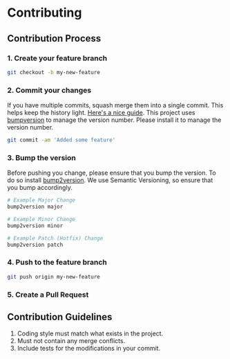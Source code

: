 # Contributing

## Contribution Process

### 1. Create your feature branch

```bash
git checkout -b my-new-feature
```

### 2. Commit your changes

If you have multiple commits, squash merge them into a single commit. This helps keep the history light. [Here's a nice guide](https://www.devroom.io/2011/07/05/git-squash-your-latests-commits-into-one/). This project uses [bumpversion](https://github.com/peritus/bumpversion) to manage the version number. Please install it to manage the version number.

```bash
git commit -am 'Added some feature'
```

### 3. Bump the version

Before pushing you change, please ensure that you bump the version. To do so install [bump2version](https://github.com/c4urself/bump2version). We use Semantic Versioning, so ensure that you bump accordingly.

```bash
# Example Major Change
bump2version major

# Example Minor Change
bump2version minor

# Example Patch (Hotfix) Change
bump2version patch
```

### 4. Push to the feature branch

```bash
git push origin my-new-feature
```

### 5. Create a Pull Request

## Contribution Guidelines

1. Coding style must match what exists in the project.
2. Must not contain any merge conflicts.
3. Include tests for the modifications in your commit.
